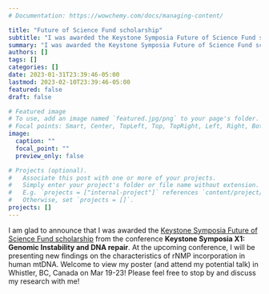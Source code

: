 ```yaml
---
# Documentation: https://wowchemy.com/docs/managing-content/

title: "Future of Science Fund scholarship"
subtitle: "I was awarded the Keystone Symposia Future of Science Fund scholarship."
summary: "I was awarded the Keystone Symposia Future of Science Fund scholarship."
authors: []
tags: []
categories: []
date: 2023-01-31T23:39:46-05:00
lastmod: 2023-02-10T23:39:46-05:00
featured: false
draft: false

# Featured image
# To use, add an image named `featured.jpg/png` to your page's folder.
# Focal points: Smart, Center, TopLeft, Top, TopRight, Left, Right, BottomLeft, Bottom, BottomRight.
image:
  caption: ""
  focal_point: ""
  preview_only: false

# Projects (optional).
#   Associate this post with one or more of your projects.
#   Simply enter your project's folder or file name without extension.
#   E.g. `projects = ["internal-project"]` references `content/project/deep-learning/index.md`.
#   Otherwise, set `projects = []`.
projects: []
---
```


I am glad to announce that I was awarded the [Keystone Symposia Future of Science Fund scholarship](https://www.keystonesymposia.org/financial-aid/scholarships) from the conference __Keystone Symposia X1: Genomic Instability and DNA repair__. At the upcoming conference, I will be presenting new findings on the characteristics of rNMP incorporation in human mtDNA. Welcome to view my poster (and attend my potential talk) in Whistler, BC, Canada on Mar 19-23! Please feel free to stop by and discuss my research with me!
